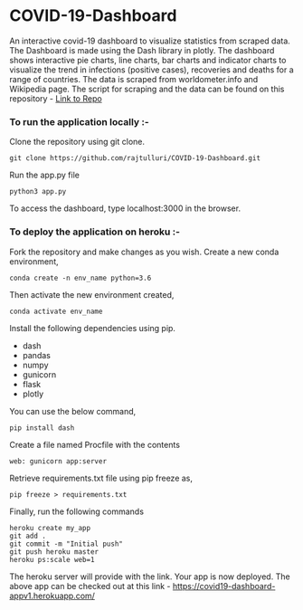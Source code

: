 # COVID-19-Dashboard
An interactive covid-19 dashboard to visualize statistics from scraped data. The Dashboard is made using the Dash library in plotly. The dashboard shows interactive pie charts, line charts, bar charts and indicator charts to visualize the trend in infections (positive cases), recoveries and deaths for a range of countries. The data is scraped from worldometer.info and Wikipedia page. The script for scraping and the data can be found on this repository - <a href="https://github.com/rajtulluri/COVID-19-Web-Scraper">Link to Repo</a>

### To run the application locally :-

Clone the repository using git clone.

    git clone https://github.com/rajtulluri/COVID-19-Dashboard.git
    
Run the app.py file

    python3 app.py
    
To access the dashboard, type localhost:3000 in the browser.

### To deploy the application on heroku :-

Fork the repository and make changes as you wish.
Create a new conda environment,

    conda create -n env_name python=3.6

Then activate the new environment created,

    conda activate env_name
    
Install the following dependencies using pip.

- dash
- pandas
- numpy
- gunicorn
- flask
- plotly

You can use the below command,

    pip install dash

Create a file named Procfile with the contents
    
    web: gunicorn app:server
    
Retrieve requirements.txt file using pip freeze as,

    pip freeze > requirements.txt
    
Finally, run the following commands

    heroku create my_app
    git add .
    git commit -m "Initial push"
    git push heroku master
    heroku ps:scale web=1
    
The heroku server will provide with the link. Your app is now deployed.
The above app can be checked out at this link - https://covid19-dashboard-appv1.herokuapp.com/


